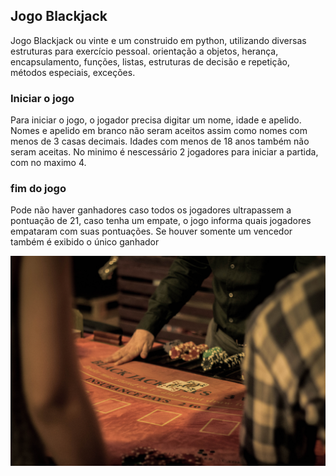 ## Jogo Blackjack

Jogo Blackjack ou vinte e um construido em python, utilizando diversas estruturas para exercício pessoal. orientação a objetos, herança, encapsulamento, funções, listas, estruturas de decisão e repetição, métodos especiais, exceções.

### Iniciar o jogo

Para iniciar o jogo, o jogador precisa digitar um nome, idade e apelido. Nomes e apelido em branco não seram aceitos assim como nomes com menos de 3 casas decimais. Idades com menos de 18 anos também não seram aceitas. No minimo é nescessário 2 jogadores para iniciar a partida, com no maximo 4.

### fim do jogo

Pode não haver ganhadores caso todos os jogadores ultrapassem a pontuação de 21, caso tenha um empate, o jogo informa quais jogadores empataram com suas pontuações. Se houver somente um vencedor também é exibido o único ganhador

![Imagem de cartas.](/images/bl.jpg "Blackjack")
